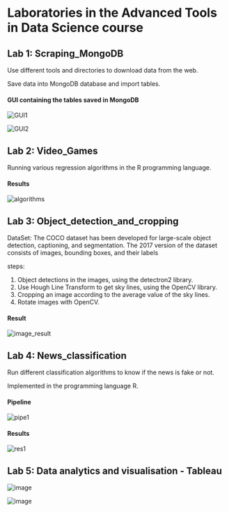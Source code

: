 # Laboratories in the Advanced Tools in Data Science course
## Lab 1: Scraping_MongoDB 
Use different tools and directories to download data from the web.

Save data into MongoDB database and import tables.

#### GUI containing the tables saved in MongoDB
![GUI1](https://user-images.githubusercontent.com/63209732/123145513-93b79700-d465-11eb-8a6c-c08a81661069.png)

![GUI2](https://user-images.githubusercontent.com/63209732/123145525-96b28780-d465-11eb-9696-e9e9bcbb2f19.png)

## Lab 2: Video_Games
Running various regression algorithms in the R programming language.

#### Results
![algorithms](https://user-images.githubusercontent.com/63209732/123146513-a54d6e80-d466-11eb-8fb1-e04d28687bb8.png)

## Lab 3: Object_detection_and_cropping

DataSet: The COCO dataset has been developed for large-scale object detection, captioning, and segmentation. The 2017 version of the dataset consists of images, bounding boxes, and their labels

steps:
  1. Object detections in the images, using the detectron2 library.
  2. Use Hough Line Transform to get sky lines, using the OpenCV library.
  3. Cropping an image according to the average value of the sky lines.
  4. Rotate images with OpenCV.

#### Result
 ![image_result](https://user-images.githubusercontent.com/63209732/127027894-ebb0ac4f-382c-47f5-9226-06a57a037843.png)
 
## Lab 4: News_classification
Run different classification algorithms to know if the news is fake or not.

Implemented in the programming language R.

#### Pipeline
![pipe1](https://user-images.githubusercontent.com/63209732/131528523-12b25396-fb02-40cb-9070-807400ebe430.png)

#### Results
![res1](https://user-images.githubusercontent.com/63209732/131528529-c757ef84-8f4f-4acd-9129-a69ec8f9ece9.png)

## Lab 5: Data analytics and visualisation - Tableau

![image](https://user-images.githubusercontent.com/63209732/139831926-e01c8bc6-e4a9-407d-92cd-e85aafd4e86c.png)

![image](https://user-images.githubusercontent.com/63209732/139831957-2040873a-d7d1-4652-b677-bbe7e8a3e4ce.png)


